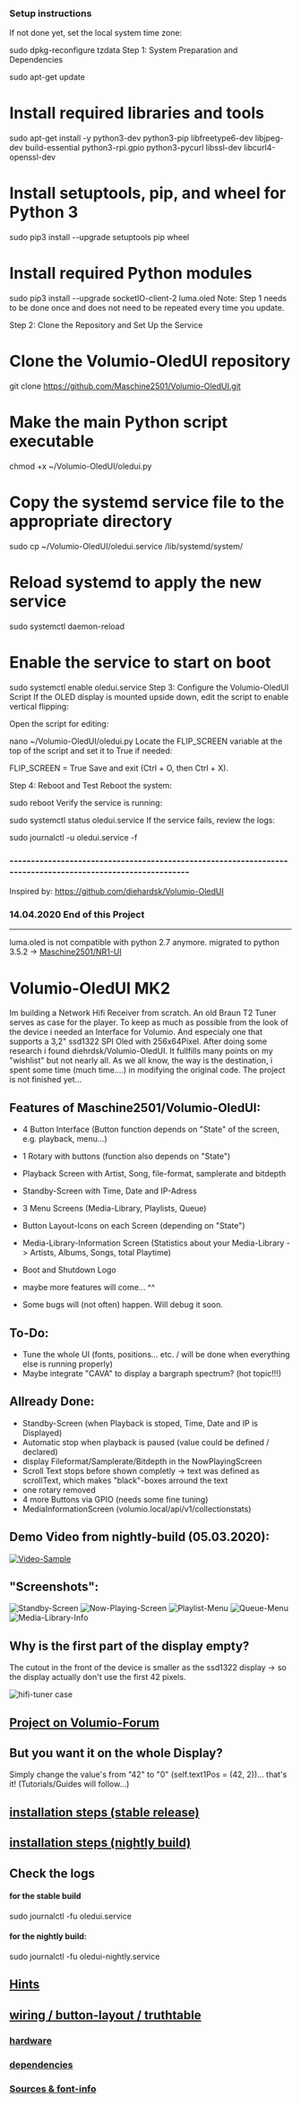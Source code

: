 ### Setup instructions
If not done yet, set the local system time zone:

sudo dpkg-reconfigure tzdata
Step 1: System Preparation and Dependencies

sudo apt-get update

# Install required libraries and tools
sudo apt-get install -y python3-dev python3-pip libfreetype6-dev libjpeg-dev build-essential python3-rpi.gpio python3-pycurl libssl-dev libcurl4-openssl-dev

# Install setuptools, pip, and wheel for Python 3
sudo pip3 install --upgrade setuptools pip wheel

# Install required Python modules
sudo pip3 install --upgrade socketIO-client-2 luma.oled
Note: Step 1 needs to be done once and does not need to be repeated every time you update.

Step 2: Clone the Repository and Set Up the Service

# Clone the Volumio-OledUI repository
git clone https://github.com/Maschine2501/Volumio-OledUI.git

# Make the main Python script executable
chmod +x ~/Volumio-OledUI/oledui.py

# Copy the systemd service file to the appropriate directory
sudo cp ~/Volumio-OledUI/oledui.service /lib/systemd/system/

# Reload systemd to apply the new service
sudo systemctl daemon-reload

# Enable the service to start on boot
sudo systemctl enable oledui.service
Step 3: Configure the Volumio-OledUI Script
If the OLED display is mounted upside down, edit the script to enable vertical flipping:

Open the script for editing:

nano ~/Volumio-OledUI/oledui.py
Locate the FLIP_SCREEN variable at the top of the script and set it to True if needed:


FLIP_SCREEN = True
Save and exit (Ctrl + O, then Ctrl + X).

Step 4: Reboot and Test
Reboot the system:


sudo reboot
Verify the service is running:


sudo systemctl status oledui.service
If the service fails, review the logs:


sudo journalctl -u oledui.service -f

### -----------------------------------------------------------------------------------------------------------
Inspired by: https://github.com/diehardsk/Volumio-OledUI

### 14.04.2020 End of this Project
---
luma.oled is not compatible with python 2.7 anymore.
migrated to python 3.5.2 -> [Maschine2501/NR1-UI](https://github.com/Maschine2501/NR1-UI)

# Volumio-OledUI MK2

Im building a Network Hifi Receiver from scratch.
An old Braun T2 Tuner serves as case for the player.
To keep as much as possible from the look of the device i needed an Interface for Volumio.
And especialy one that supports a 3,2" ssd1322 SPI Oled with 256x64Pixel.
After doing some research i found diehrdsk/Volumio-OledUI.
It fullfills many points on my "wishlist" but not nearly all.
As we all know, the way is the destination, i spent some time (much time....) in modifying the original code.
The project is not finished yet...

## Features of Maschine2501/Volumio-OledUI:

* 4 Button Interface (Button function depends on "State" of the screen, e.g. playback, menu...)
* 1 Rotary with buttons (function also depends on "State")
* Playback Screen with Artist, Song, file-format, samplerate and bitdepth
* Standby-Screen with Time, Date and IP-Adress
* 3 Menu Screens (Media-Library, Playlists, Queue)
* Button Layout-Icons on each Screen (depending on "State")
* Media-Library-Information Screen (Statistics about your Media-Library -> Artists, Albums, Songs, total Playtime)
* Boot and Shutdown Logo
* maybe more features will come... ^^

* Some bugs will (not often) happen. Will debug it soon.

## To-Do: 

* Tune the whole UI (fonts, positions... etc. / will be done when everything else is running properly)
* Maybe integrate "CAVA" to display a bargraph spectrum? (hot topic!!!)

## Allready Done:

* Standby-Screen (when Playback is stoped, Time, Date and IP is Displayed)
* Automatic stop when playback is paused (value could be defined / declared)
* display Fileformat/Samplerate/Bitdepth in the NowPlayingScreen
* Scroll Text stops before shown completly -> text was defined as scrollText, which makes "black"-boxes arround the text
* one rotary removed
* 4 more Buttons via GPIO (needs some fine tuning)
* MediaInformationScreen (volumio.local/api/v1/collectionstats)

## Demo Video from nightly-build (05.03.2020):

[![Video-Sample](http://img.youtube.com/vi/9TtgO0_KqNk/0.jpg)](http://www.youtube.com/watch?v=9TtgO0_KqNk "Video-Sample")

## "Screenshots":

![Standby-Screen](https://i.ibb.co/Sr2xK8H/Screenshot-05-03-2020-20-08-25.jpg)
![Now-Playing-Screen](https://i.ibb.co/ZKGB3Wb/Screenshot-05-03-2020-20-08-47.jpg)
![Playlist-Menu](https://i.ibb.co/tbM3JNf/Screenshot-05-03-2020-20-09-05.jpg)
![Queue-Menu](https://i.ibb.co/HrRhxJL/Screenshot-05-03-2020-20-09-29.jpg)
![Media-Library-Info](https://i.ibb.co/P9ZtKsc/Screenshot-05-03-2020-20-09-59.jpg)

## Why is the first part of the display empty?

The cutout in the front of the device is smaller as the ssd1322 display -> so the display actually don't use the first 42 pixels.

![hifi-tuner case](https://i.ibb.co/WpsSd5z/Entwurfszeichnung-NR1-500px.jpg)

## [Project on Volumio-Forum](https://forum.volumio.org/256x64-oled-ssd1322-spi-buttons-rotary-interface-t14098.html#p72945)

## But you want it on the whole Display?

Simply change the value's from "42" to "0" (self.text1Pos = (42, 2))... that's it! (Tutorials/Guides will follow...)

## [installation steps (stable release)](https://github.com/Maschine2501/Volumio-OledUI/wiki/Installation-steps-(stable-release))

## [installation steps (nightly build)](https://github.com/Maschine2501/Volumio-OledUI/wiki/Installation-steps-(nightly))

## Check the logs

#### for the stable build

sudo journalctl -fu oledui.service

#### for the nightly build:

sudo journalctl -fu oledui-nightly.service

## [Hints](https://github.com/Maschine2501/Volumio-OledUI/wiki/hints---tricks---nice-to-know)

## [wiring / button-layout / truthtable](https://github.com/Maschine2501/Volumio-OledUI/wiki/Wiring---Button-Truthtable)

### [hardware](https://github.com/Maschine2501/Volumio-OledUI/wiki/Hardware)

### [dependencies](https://github.com/Maschine2501/Volumio-OledUI/wiki/Dependencies)

### [Sources & font-info](https://github.com/Maschine2501/Volumio-OledUI/wiki/Sources---font-information)

